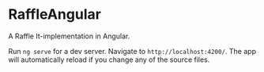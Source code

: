 # RaffleAngular 
A Raffle It-implementation in Angular.

Run `ng serve` for a dev server. Navigate to `http://localhost:4200/`. The app will automatically reload if you change any of the source files.
